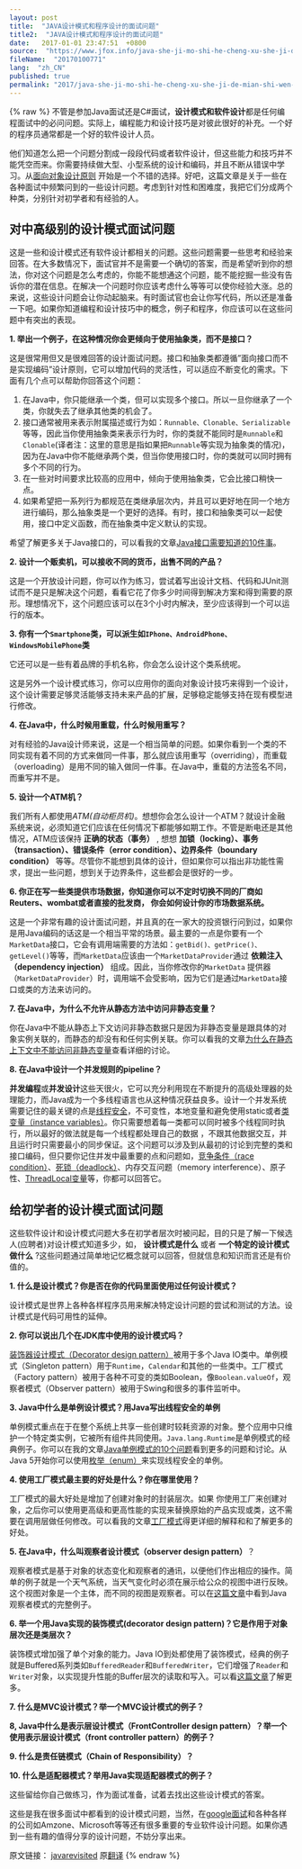```yaml
---
layout: post
title:  "JAVA设计模式和程序设计的面试问题"
title2:  "JAVA设计模式和程序设计的面试问题"
date:   2017-01-01 23:47:51  +0800
source:  "https://www.jfox.info/java-she-ji-mo-shi-he-cheng-xu-she-ji-de-mian-shi-wen-ti.html"
fileName:  "20170100771"
lang:  "zh_CN"
published: true
permalink: "2017/java-she-ji-mo-shi-he-cheng-xu-she-ji-de-mian-shi-wen-ti.html"
---
```

{% raw %}
不管是参加Java面试还是C#面试，**设计模式和软件设计**都是任何编程面试中的必问问题。实际上，编程能力和设计技巧是对彼此很好的补充。一个好的程序员通常都是一个好的软件设计人员。

他们知道怎么把一个问题分割成一段段代码或者软件设计，但这些能力和技巧并不能凭空而来。你需要持续做大型、小型系统的设计和编码，并且不断从错误中学习。从[面向对象设计原则](/url.php?_src=&amp;isencode=1&amp;content=dGltZT0xNDMzODU1MzIzMDk4JnVybD1odHRwJTNBJTJGJTJGamF2YXJldmlzaXRlZC5ibG9nc3BvdC5jb20lMkYyMDEyJTJGMDMlMkYxMC1vYmplY3Qtb3JpZW50ZWQtZGVzaWduLXByaW5jaXBsZXMuaHRtbA==) 开始是一个不错的选择。好吧，这篇文章是关于一些在各种面试中频繁问到的一些设计问题。考虑到针对性和困难度，我把它们分成两个种类，分别针对初学者和有经验的人。

## 对中高级别的设计模式面试问题

这是一些和设计模式还有软件设计都相关的问题。这些问题需要一些思考和经验来回答。在大多数情况下，面试官并不是需要一个确切的答案，而是希望听到你的想法，你对这个问题是怎么考虑的，你能不能想通这个问题，能不能挖掘一些没有告诉你的潜在信息。在解决一个问题时你应该考虑什么等等可以使你经验大涨。总的来说，这些设计问题会让你动起脑来。有时面试官也会让你写代码，所以还是准备一下吧。如果你知道编程和设计技巧中的概念，例子和程序，你应该可以在这些问题中有突出的表现。

**1. 举出一个例子，在这种情况你会更倾向于使用抽象类，而不是接口？**

这是很常用但又是很难回答的设计面试问题。接口和抽象类都遵循”面向接口而不是实现编码”设计原则，它可以增加代码的灵活性，可以适应不断变化的需求。下面有几个点可以帮助你回答这个问题：

1. 在Java中，你只能继承一个类，但可以实现多个接口。所以一旦你继承了一个类，你就失去了继承其他类的机会了。
2. 接口通常被用来表示附属描述或行为如：`Runnable、Clonable、Serializable`等等，因此当你使用抽象类来表示行为时，你的类就不能同时是`Runnable`和`Clonable`(译者注：这里的意思是指如果把`Runnable`等实现为抽象类的情况)，因为在Java中你不能继承两个类，但当你使用接口时，你的类就可以同时拥有多个不同的行为。
3. 在一些对时间要求比较高的应用中，倾向于使用抽象类，它会比接口稍快一点。
4. 如果希望把一系列行为都规范在类继承层次内，并且可以更好地在同一个地方进行编码，那么抽象类是一个更好的选择。有时，接口和抽象类可以一起使用，接口中定义函数，而在抽象类中定义默认的实现。

希望了解更多关于Java接口的，可以看我的文章[Java接口需要知道的10件事](/url.php?_src=&amp;isencode=1&amp;content=dGltZT0xNDMzODU1MzIzMDk4JnVybD1odHRwJTNBJTJGJTJGamF2YXJldmlzaXRlZC5ibG9nc3BvdC5jb20lMkYyMDEyJTJGMDQlMkYxMC1wb2ludHMtb24taW50ZXJmYWNlLWluLWphdmEtd2l0aC5odG1s)。

**2. 设计一个贩卖机，可以接收不同的货币，出售不同的产品？**

这是一个开放设计问题，你可以作为练习，尝试着写出设计文档、代码和JUnit测试而不是只是解决这个问题，看看它花了你多少时间得到解决方案和得到需要的原形。理想情况下，这个问题应该可以在3个小时内解决，至少应该得到一个可以运行的版本。

**3. 你有一个`Smartphone`类，可以派生如`IPhone、AndroidPhone、WindowsMobilePhone`类**

它还可以是一些有着品牌的手机名称，你会怎么设计这个类系统呢。

这是另外一个设计模式练习，你可以应用你的面向对象设计技巧来得到一个设计，这个设计需要足够灵活能够支持未来产品的扩展，足够稳定能够支持在现有模型进行修改。

**4. 在Java中，什么时候用重载，什么时候用重写？**

对有经验的Java设计师来说，这是一个相当简单的问题。如果你看到一个类的不同实现有着不同的方式来做同一件事，那么就应该用重写（overriding），而重载（overloading）是用不同的输入做同一件事。在Java中，重载的方法签名不同，而重写并不是。

**5. 设计一个ATM机？**

我们所有人都使用*ATM(自动柜员机)*。想想你会怎么设计一个ATM？就设计金融系统来说，必须知道它们应该在任何情况下都能够如期工作。不管是断电还是其他情况，ATM应该保持 **正确的状态（事务）** , 想想 **加锁（locking）、事务（transaction）、错误条件（error condition）、边界条件（boundary condition）** 等等。尽管你不能想到具体的设计，但如果你可以指出非功能性需求，提出一些问题，想到关于边界条件，这些都会是很好的一步。

**6. 你正在写一些类提供市场数据，你知道你可以不定时切换不同的厂商如Reuters、wombat或者直接的批发商， 你会如何设计你的市场数据系统。**

这是一个非常有趣的设计面试问题，并且真的在一家大的投资银行问到过，如果你是用Java编码的话这是一个相当平常的场景。最主要的一点是你要有一个`MarketData`接口，它会有调用端需要的方法如：`getBid()、getPrice()、getLevel()`等等，而`MarketData`应该由一个`MarketDataProvider`通过 **依赖注入（dependency injection）** 组成。因此，当你修改你的`MarketData` 提供器（`MarketDataProvider`）时，调用端不会受影响，因为它们是通过`MarketData`接口或类的方法来访问的。

**7. 在Java中，为什么不允许从静态方法中访问非静态变量？**

你在Java中不能从静态上下文访问非静态数据只是因为非静态变量是跟具体的对象实例关联的，而静态的却没有和任何实例关联。你可以看我的文章[为什么在静态上下文中不能访问非静态变量](/url.php?_src=&amp;isencode=1&amp;content=dGltZT0xNDMzODU1MzIzMDk4JnVybD1odHRwJTNBJTJGJTJGamF2YXJldmlzaXRlZC5ibG9nc3BvdC5jb20lMkYyMDEyJTJGMDIlMkZ3aHktbm9uLXN0YXRpYy12YXJpYWJsZS1jYW5ub3QtYmUuaHRtbA==)查看详细的讨论。

**8. 在Java中设计一个并发规则的pipeline？**

**并发编程**或**并发设计**这些天很火，它可以充分利用现在不断提升的高级处理器的处理能力，而Java成为一个多线程语言也从这种情况获益良多。设计一个并发系统需要记住的最关键的点是[线程安全](/url.php?_src=&amp;isencode=1&amp;content=dGltZT0xNDMzODU1MzIzMDk5JnVybD1odHRwJTNBJTJGJTJGamF2YXJldmlzaXRlZC5ibG9nc3BvdC5jb20lMkYyMDEyJTJGMDElMkZob3ctdG8td3JpdGUtdGhyZWFkLXNhZmUtY29kZS1pbi1qYXZhLmh0bWw=)，不可变性，本地变量和避免使用static或者[类变量（instance variables）](/url.php?_src=&amp;isencode=1&amp;content=dGltZT0xNDMzODU1MzIzMDk5JnVybD1odHRwJTNBJTJGJTJGamF2YXJldmlzaXRlZC5ibG9nc3BvdC5jb20lMkYyMDEyJTJGMDIlMkZkaWZmZXJlbmNlLWJldHdlZW4taW5zdGFuY2UtY2xhc3MtYW5kLmh0bWw=)。你只需要想着每一类都可以同时被多个线程同时执行，所以最好的做法就是每一个线程都处理自己的数据 ，不跟其他数据交互，并且运行时只需要最小的同步保证。这个问题可以涉及到从最初的讨论到完整的类和接口编码，但只要你记住并发中最重要的点和问题如，[竞争条件（race condition）](/url.php?_src=&amp;isencode=1&amp;content=dGltZT0xNDMzODU1MzIzMDk5JnVybD1odHRwJTNBJTJGJTJGamF2YXJldmlzaXRlZC5ibG9nc3BvdC5jb20lMkYyMDEyJTJGMDIlMkZkaWZmZXJlbmNlLWJldHdlZW4taW5zdGFuY2UtY2xhc3MtYW5kLmh0bWw=)、[死锁（deadlock）](/url.php?_src=&amp;isencode=1&amp;content=dGltZT0xNDMzODU1MzIzMDk5JnVybD1odHRwJTNBJTJGJTJGamF2YXJldmlzaXRlZC5ibG9nc3BvdC5jb20lMkYyMDEwJTJGMTAlMkZ3aGF0LWlzLWRlYWRsb2NrLWluLWphdmEtaG93LXRvLWZpeC1pdC5odG1s)、内存交互问题（memory interference）、原子性、[ThreadLocal变量](/url.php?_src=&amp;isencode=1&amp;content=dGltZT0xNDMzODU1MzIzMDk5JnVybD1odHRwJTNBJTJGJTJGamF2YXJldmlzaXRlZC5ibG9nc3BvdC5jb20lMkYyMDEyJTJGMDUlMkZob3ctdG8tdXNlLXRocmVhZGxvY2FsLWluLWphdmEtYmVuZWZpdHMuaHRtbA==)等，你都可以回答它。

## 给初学者的设计模式面试问题

这些软件设计和设计模式问题大多在初学者层次时被问起，目的只是了解一下候选人(应聘者)对设计模式知道多少，如， **设计模式是什么** 或者 **一个特定的设计模式做什么** ?这些问题通过简单地记忆概念就可以回答，但就信息和知识而言还是有价值的。

**1. 什么是设计模式？你是否在你的代码里面使用过任何设计模式？**

设计模式是世界上各种各样程序员用来解决特定设计问题的尝试和测试的方法。设计模式是代码可用性的延伸。

**2. 你可以说出几个在JDK库中使用的设计模式吗？**

[装饰器设计模式（Decorator design pattern）](/url.php?_src=&amp;isencode=1&amp;content=dGltZT0xNDMzODU1MzIzMDk5JnVybD1odHRwJTNBJTJGJTJGamF2YXJldmlzaXRlZC5ibG9nc3BvdC5jb20lMkYyMDExJTJGMTElMkZkZWNvcmF0b3ItZGVzaWduLXBhdHRlcm4tamF2YS1leGFtcGxlLmh0bWw=)被用于多个Java IO类中。单例模式（Singleton pattern）用于`Runtime`，`Calendar`和其他的一些类中。工厂模式（Factory pattern）被用于各种不可变的类如Boolean，像`Boolean.valueOf`，观察者模式（Observer pattern）被用于Swing和很多的事件监听中。

**3. Java中什么是单例设计模式？用Java写出线程安全的单例**

单例模式重点在于在整个系统上共享一些创建时较耗资源的对象。整个应用中只维护一个特定类实例，它被所有组件共同使用。`Java.lang.Runtime`是单例模式的经典例子。你可以在我的文章[Java单例模式的10个问题](/url.php?_src=&amp;isencode=1&amp;content=dGltZT0xNDMzODU1MzIzMTAwJnVybD1odHRwJTNBJTJGJTJGamF2YXJldmlzaXRlZC5ibG9nc3BvdC5jb20lMkYyMDExJTJGMDMlMkYxMC1pbnRlcnZpZXctcXVlc3Rpb25zLW9uLXNpbmdsZXRvbi5odG1s)看到更多的问题和讨论。从Java 5开始你可以使用[枚举（enum）](/url.php?_src=&amp;isencode=1&amp;content=dGltZT0xNDMzODU1MzIzMTAwJnVybD1odHRwJTNBJTJGJTJGamF2YXJldmlzaXRlZC5ibG9nc3BvdC5jb20lMkYyMDExJTJGMDglMkZlbnVtLWluLWphdmEtZXhhbXBsZS10dXRvcmlhbC5odG1s)来实现线程安全的单例。

**4. 使用工厂模式最主要的好处是什么？你在哪里使用？**

工厂模式的最大好处是增加了创建对象时的封装层次。如果 你使用工厂来创建对象，之后你可以使用更高级和更高性能的实现来替换原始的产品实现或类，这不需要在调用层做任何修改。可以看我的文章[工厂模式](/url.php?_src=&amp;isencode=1&amp;content=dGltZT0xNDMzODU1MzIzMTAwJnVybD1odHRwJTNBJTJGJTJGamF2YXJldmlzaXRlZC5ibG9nc3BvdC5jb20lMkYyMDExJTJGMTIlMkZmYWN0b3J5LWRlc2lnbi1wYXR0ZXJuLWphdmEtZXhhbXBsZS5odG1s)得更详细的解释和和了解更多的好处。

**5. 在Java中，什么叫观察者设计模式（observer design pattern）**？

观察者模式是基于对象的状态变化和观察者的通讯，以便他们作出相应的操作。简单的例子就是一个天气系统，当天气变化时必须在展示给公众的视图中进行反映。这个视图对象是一个主体，而不同的视图是观察者。可以在[这篇文章](/url.php?_src=&amp;isencode=1&amp;content=dGltZT0xNDMzODU1MzIzMTAwJnVybD1odHRwJTNBJTJGJTJGamF2YXJldmlzaXRlZC5ibG9nc3BvdC5zZyUyRjIwMTElMkYxMiUyRm9ic2VydmVyLWRlc2lnbi1wYXR0ZXJuLWphdmEtZXhhbXBsZS5odG1s)中看到Java观察者模式的完整例子。

**6. 举一个用Java实现的装饰模式(decorator design pattern)？它是作用于对象层次还是类层次？**

装饰模式增加强了单个对象的能力。Java IO到处都使用了装饰模式，经典的例子就是Buffered系列类如`BufferedReader`和`BufferedWriter`，它们增强了`Reader`和`Writer`对象，以实现提升性能的Buffer层次的读取和写入。可以看[这篇文章](/url.php?_src=&amp;isencode=1&amp;content=dGltZT0xNDMzODU1MzIzMTAwJnVybD1odHRwJTNBJTJGJTJGamF2YXJldmlzaXRlZC5ibG9nc3BvdC5jb20lMkYyMDExJTJGMTElMkZkZWNvcmF0b3ItZGVzaWduLXBhdHRlcm4tamF2YS1leGFtcGxlLmh0bWw=)了解更多。

**7. 什么是MVC设计模式？举一个MVC设计模式的例子？**

**8, Java中什么是表示层设计模式（FrontController design pattern）？举一个使用表示层设计模式（front controller pattern）的例子？**

**9. 什么是责任链模式（Chain of Responsibility）？**

**10. 什么是适配器模式？举用Java实现适配器模式的例子？**

这些留给你自己做练习，作为面试准备，试着去找出这些设计模式的答案。

这些是我在很多面试中都看到的设计模式问题，当然，在[google面试](/url.php?_src=&amp;isencode=1&amp;content=dGltZT0xNDMzODU1MzIzMTAwJnVybD1odHRwJTNBJTJGJTJGamF2YXJldmlzaXRlZC5ibG9nc3BvdC5jb20lMkYyMDEyJTJGMDElMkZnb29nbGUtaW50ZXJ2aWV3LXF1ZXN0aW9ucy1hbnN3ZXJzLXRvcC5odG1s)和各种各样的公司如Amzone、Microsoft等等还有很多重要的专业软件设计问题。如果你遇到一些有趣的值得分享的设计问题，不妨分享出来。

原文链接： [javarevisited](/url.php?_src=&amp;isencode=1&amp;content=dGltZT0xNDMzODU1MzIzMTAwJnVybD1odHRwJTNBJTJGJTJGamF2YXJldmlzaXRlZC5ibG9nc3BvdC50dyUyRjIwMTIlMkYwNiUyRjIwLWRlc2lnbi1wYXR0ZXJuLWFuZC1zb2Z0d2FyZS1kZXNpZ24uaHRtbA==)  原[翻译](/url.php?_src=&amp;isencode=1&amp;content=dGltZT0xNDMzODU1MzIzMTAwJnVybD1odHRwJTNBJTJGJTJGd3d3LmltcG9ydG5ldy5jb20lMkY=)
{% endraw %}
